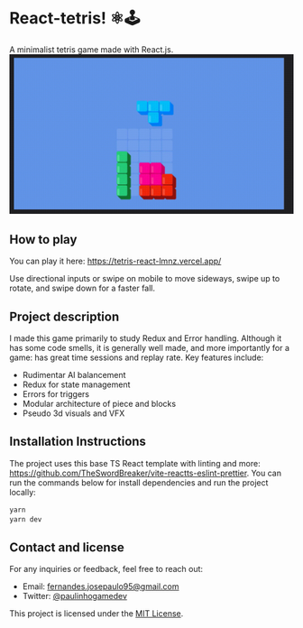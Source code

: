 # React-tetris! ⚛️🕹️

A minimalist tetris game made with React.js.
![Preview](preview.gif)

## How to play

You can play it here: https://tetris-react-lmnz.vercel.app/

Use directional inputs or swipe on mobile to move sideways, swipe up to rotate, and swipe down for a faster fall.

## Project description

I made this game primarily to study Redux and Error handling. Although it has some code smells, it is generally well made, and more importantly for a game: has great time sessions and replay rate. Key features include:

- Rudimentar AI balancement
- Redux for state management
- Errors for triggers
- Modular architecture of piece and blocks
- Pseudo 3d visuals and VFX

## Installation Instructions

The project uses this base TS React template with linting and more: https://github.com/TheSwordBreaker/vite-reactts-eslint-prettier. You can run the commands below for install dependencies and run the project locally:

```bash
yarn
yarn dev
```

## Contact and license

For any inquiries or feedback, feel free to reach out:

- Email: [fernandes.josepaulo95@gmail.com](mailto:fernandes.josepaulo95@gmail.com)
- Twitter: [@paulinhogamedev](https://twitter.com/paulinhogamedev)

This project is licensed under the [MIT License](LICENSE).
